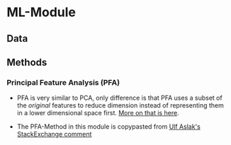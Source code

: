 # ML-Module

## Data

## Methods

### Principal Feature Analysis (PFA)

* PFA is very similar to PCA, only difference is that PFA uses a subset of the
  *original* features to reduce dimension instead of representing them in a lower
  dimensional space first. [More on that is here](http://venom.cs.utsa.edu/dmz/techrep/2007/CS-TR-2007-011.pdf).

* The PFA-Method in this module is copypasted from [Ulf Aslak's StackExchange
  comment](https://stats.stackexchange.com/questions/108743/methods-in-r-or-python-to-perform-feature-selection-in-unsupervised-learning)

